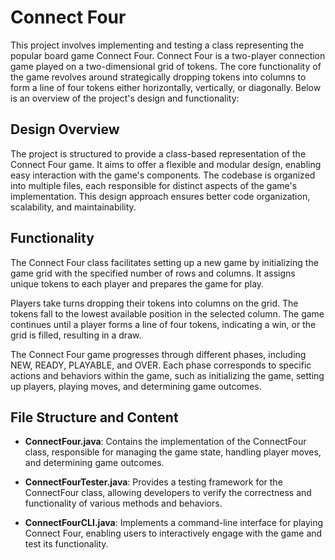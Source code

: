 # Connect Four
This project involves implementing and testing a class representing the popular board game Connect Four. Connect Four is a two-player connection game played on a two-dimensional grid of tokens. The core functionality of the game revolves around strategically dropping tokens into columns to form a line of four tokens either horizontally, vertically, or diagonally. Below is an overview of the project's design and functionality:

## Design Overview
The project is structured to provide a class-based representation of the Connect Four game. It aims to offer a flexible and modular design, enabling easy interaction with the game's components. The codebase is organized into multiple files, each responsible for distinct aspects of the game's implementation. This design approach ensures better code organization, scalability, and maintainability.

## Functionality
The Connect Four class facilitates setting up a new game by initializing the game grid with the specified number of rows and columns. It assigns unique tokens to each player and prepares the game for play.

Players take turns dropping their tokens into columns on the grid. The tokens fall to the lowest available position in the selected column. The game continues until a player forms a line of four tokens, indicating a win, or the grid is filled, resulting in a draw.

The Connect Four game progresses through different phases, including NEW, READY, PLAYABLE, and OVER. Each phase corresponds to specific actions and behaviors within the game, such as initializing the game, setting up players, playing moves, and determining game outcomes.

## File Structure and Content
- **ConnectFour.java**: Contains the implementation of the ConnectFour class, responsible for managing the game state, handling player moves, and determining game outcomes.

- **ConnectFourTester.java**: Provides a testing framework for the ConnectFour class, allowing developers to verify the correctness and functionality of various methods and behaviors.

- **ConnectFourCLI.java**: Implements a command-line interface for playing Connect Four, enabling users to interactively engage with the game and test its functionality.
